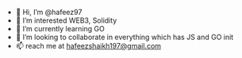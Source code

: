 - 👋 Hi, I’m @hafeez97
- 👀 I’m interested WEB3, Solidity
- 🌱 I’m currently learning GO
- 💞️ I’m looking to collaborate in everything which has JS and GO init
- 📫 reach me at hafeezshaikh197@gmail.com

<!---
hafeez97/hafeez97 is a ✨ special ✨ repository because its `README.md` (this file) appears on your GitHub profile.
You can click the Preview link to take a look at your changes.
--->
